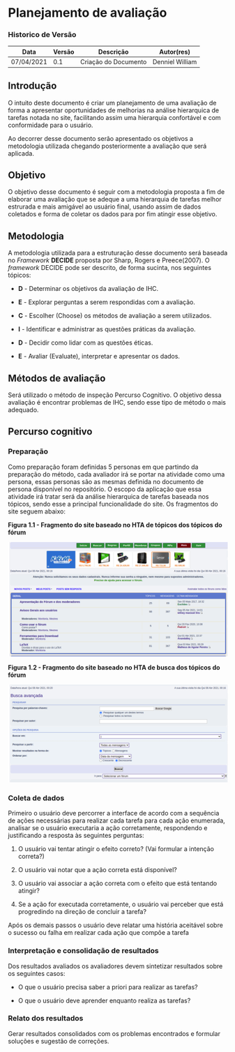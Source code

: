 # Planejamento de avaliação

### Historico de Versão

| Data       | Versão | Descrição             | Autor(res)      |
| ---------- | ------ | --------------------- | --------------- |
| 07/04/2021 | 0.1   | Criação do Documento           | Denniel William |


## Introdução

O intuito deste documento é criar um planejamento de uma avaliação de forma a apresentar oportunidades de melhorias na análise hierarquica de tarefas notada no site, facilitando assim uma hierarquia confortável e com conformidade para o usuário.

Ao decorrer desse documento serão apresentado os objetivos a metodologia utilizada chegando posteriormente a avaliação que será aplicada. 

## Objetivo

O objetivo desse documento é seguir com a metodologia proposta a fim de elaborar uma avaliação que se adeque a uma hierarquia de tarefas melhor estrurada e mais amigável ao usuário final, usando assim de dados coletados e forma de coletar os dados para por fim atingir esse objetivo.

## Metodologia

A metodologia utilizada para a estruturação desse documento será baseada no _Framework_ **DECIDE** proposta por Sharp, Rogers e Preece(2007). O _framework_ DECIDE pode ser descrito, de forma sucinta, nos seguintes tópicos: 

* **D** - Determinar os objetivos da avaliação de IHC. 

* **E** - Explorar perguntas a serem respondidas com a avaliação.

* **C** - Escolher (Choose) os métodos de avaliação a serem utilizados.

* **I** - Identificar e administrar as questões práticas da avaliação. 

* **D** - Decidir como lidar com as questões éticas. 

* **E** - Avaliar (Evaluate), interpretar e apresentar os dados. 

## Métodos de avaliação

Será utilizado o método de inspeção Percurso Cognitivo. O objetivo dessa avaliação é encontrar problemas de IHC, sendo esse tipo de método o mais adequado.

## Percurso cognitivo

### Preparação

Como preparação foram definidas 5 personas em que partindo da preparação do método, cada avaliador irá se portar na atividade como uma persona, essas personas são as mesmas definida no documento de persona disponível no repositório. O escopo da aplicação que essa atividade irá tratar será da análise hierarquica de tarefas baseada nos tópicos, sendo esse a principal funcionalidade do site. Os fragmentos do site seguem abaixo: 

**Figura 1.1 - Fragmento do site baseado no HTA de tópicos dos tópicos do fórum** 

![Figura 1.1](../../assets/site/figura1.1.png)

**Figura 1.2 - Fragmento do site baseado no HTA de busca dos tópicos do fórum**

![Figura 1.2](../../assets/site/figura1.2.png)

### Coleta de dados

Primeiro o usuário deve percorrer a interface de acordo com a sequência de ações necessárias para realizar cada tarefa para cada ação enumerada, analisar se o usuário executaria a ação corretamente, respondendo e justificando a resposta às seguintes perguntas:

  1. O usuário vai tentar atingir o efeito correto? (Vai formular a intenção correta?)

  2. O usuário vai notar que a ação correta está disponı́vel?

  3. O usuário vai associar a ação correta com o efeito que está tentando atingir?

  4. Se a ação for executada corretamente, o usuário vai perceber que está progredindo na direção de concluir a tarefa?

Após os demais passos o usuário deve relatar uma história aceitável sobre o sucesso ou falha em realizar cada ação que compõe a tarefa

### Interpretação e consolidação de resultados

Dos resultados avaliados os avaliadores devem sintetizar resultados sobre os seguintes casos: 

* O que o usuário precisa saber a priori para realizar as tarefas? 

* O que o usuário deve aprender enquanto realiza as tarefas?


### Relato dos resultados

Gerar resultados consolidados com os problemas encontrados e formular soluções e sugestão de correções.

